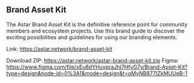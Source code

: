 ## Brand Asset Kit

The Astar Brand Asset Kit is the definitive reference point for community members and ecosystem projects. Use this brand guide to discover the exciting possibilities and guidelines for using our branding elements.

Link: https://astar.network/brand-asset-kit

Download ZIP: https://astar.network/astar-brand-asset-kit.zip
Figma: https://www.figma.com/file/xEu8dYHuvpraJhI7HfyG7y/Brand-Asset-Kit?type=design&node-id=0%3A1&mode=design&t=oMyNB877IZkMUUeB-1
